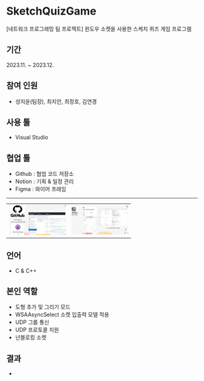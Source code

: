 # SketchQuizGame
[네트워크 프로그래밍 팀 프로젝트] 윈도우 소켓을 사용한 스케치 퀴즈 게임 프로그램


## 기간
2023.11. ~ 2023.12.


## 참여 인원
- 성지윤(팀장), 최지안, 최정호, 김연경


## 사용 툴
- Visual Studio


## 협업 툴
- Github : 협업 코드 저장소
- Notion : 기획 & 일정 관리
- Figma  : 와이어 프레임

---
<table>
  <tr>
    <td><img src = "https://github.com/Freode/SketchQuizGame/blob/main/ReadMeImage/ReadMe_Image_1.png?raw=true
" alt="Image 1" width="150"></td>
    <td><img src = "https://github.com/Freode/SketchQuizGame/blob/main/ReadMeImage/ReadMe_Image_2.png?raw=true" alt="Image 2" width="150"></td>
  </tr>
</table>


## 언어
- C & C++


## 본인 역할
- 도형 추가 및 그리기 모드
- WSAAsyncSelect 소켓 입출력 모델 적용
- UDP 그룹 통신
- UDP 프로토콜 지원
- 넌블로킹 소켓


## 

## 결과
- 

